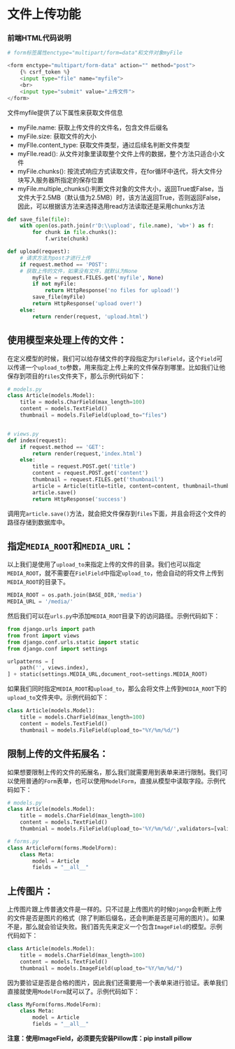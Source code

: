 # 文件上传功能

### 前端HTML代码说明

```python
# form标签属性enctype="multipart/form=data"和文件对象myFile

<form enctype="multipart/form-data" action="" method="post">
    {% csrf_token %}
    <input type="file" name="myfile">
    <br>
    <input type="submit" value="上传文件">
</form>
```

文件myfile提供了以下属性来获取文件信息

- myFile.name: 获取上传文件的文件名，包含文件后缀名
- myFile.size: 获取文件的大小
- myFIle.content_type: 获取文件类型，通过后续名判断文件类型
- myFIle.read(): 从文件对象里读取整个文件上传的数据，整个方法只适合小文件
- myFile.chunks(): 按流式响应方式读取文件，在for循环中迭代，将大文件分块写入服务器所指定的保存位置
- myFile.multiple_chunks():判断文件对象的文件大小，返回True或False，当文件大于2.5MB（默认值为2.5MB）时，该方法返回True，否则返回False，因此，可以根据该方法来选择选用read方法读取还是采用chunks方法

```python
def save_file(file):
    with open(os.path.join(r'D:\\upload', file.name), 'wb+') as f:
        for chunk in file.chunks():
            f.write(chunk)

def upload(request):
    # 请求方法为post才进行上传
    if request.method == 'POST':
    # 获取上传的文件，如果没有文件，就默认为None
        myFile = request.FILES.get('myfile', None)
        if not myFile:
            return HttpResponse('no files for upload!')
        save_file(myFile)
        return HttpResponse('upload over!')
    else:
        return render(request, 'upload.html')
```

## 使用模型来处理上传的文件：

在定义模型的时候，我们可以给存储文件的字段指定为`FileField`，这个`Field`可以传递一个`upload_to`参数，用来指定上传上来的文件保存到哪里。比如我们让他保存到项目的`files`文件夹下，那么示例代码如下：

```python
# models.py
class Article(models.Model):
    title = models.CharField(max_length=100)
    content = models.TextField()
    thumbnail = models.FileField(upload_to="files")


# views.py
def index(request):
    if request.method == 'GET':
        return render(request,'index.html')
    else:
        title = request.POST.get('title')
        content = request.POST.get('content')
        thumbnail = request.FILES.get('thumbnail')
        article = Article(title=title, content=content, thumbnail=thumbnail)
        article.save()
        return HttpResponse('success')
```

调用完`article.save()`方法，就会把文件保存到`files`下面，并且会将这个文件的路径存储到数据库中。

## 指定`MEDIA_ROOT`和`MEDIA_URL`：

以上我们是使用了`upload_to`来指定上传的文件的目录。我们也可以指定`MEDIA_ROOT`，就不需要在`FielField`中指定`upload_to`，他会自动的将文件上传到`MEDIA_ROOT`的目录下。

```python
MEDIA_ROOT = os.path.join(BASE_DIR,'media')
MEDIA_URL = '/media/'
```

然后我们可以在`urls.py`中添加`MEDIA_ROOT`目录下的访问路径。示例代码如下：

```python
from django.urls import path
from front import views
from django.conf.urls.static import static
from django.conf import settings

urlpatterns = [
    path('', views.index),
] + static(settings.MEDIA_URL,document_root=settings.MEDIA_ROOT)
```

如果我们同时指定`MEDIA_ROOT`和`upload_to`，那么会将文件上传到`MEDIA_ROOT`下的`upload_to`文件夹中。示例代码如下：

```python
class Article(models.Model):
    title = models.CharField(max_length=100)
    content = models.TextField()
    thumbnail = models.FileField(upload_to="%Y/%m/%d/")
```

## 限制上传的文件拓展名：

如果想要限制上传的文件的拓展名，那么我们就需要用到表单来进行限制。我们可以使用普通的`Form`表单，也可以使用`ModelForm`，直接从模型中读取字段。示例代码如下：

```python
# models.py
class Article(models.Model):
    title = models.CharField(max_length=100)
    content = models.TextField()
    thumbnial = models.FileField(upload_to='%Y/%m/%d/',validators=[validators.FileExtensionValidator(['txt','pdf'])])

# forms.py
class ArticleForm(forms.ModelForm):
    class Meta:
        model = Article
        fields = "__all__"
```

## 上传图片：

上传图片跟上传普通文件是一样的。只不过是上传图片的时候`Django`会判断上传的文件是否是图片的格式（除了判断后缀名，还会判断是否是可用的图片）。如果不是，那么就会验证失败。我们首先先来定义一个包含`ImageField`的模型。示例代码如下：

```python
class Article(models.Model):
    title = models.CharField(max_length=100)
    content = models.TextField()
    thumbnail = models.ImageField(upload_to="%Y/%m/%d/")
```

因为要验证是否是合格的图片，因此我们还需要用一个表单来进行验证。表单我们直接就使用`ModelForm`就可以了。示例代码如下：

```python
class MyForm(forms.ModelForm):
    class Meta:
        model = Article
        fields = "__all__"
```

**注意：使用ImageField，必须要先安装Pillow库：pip install pillow**